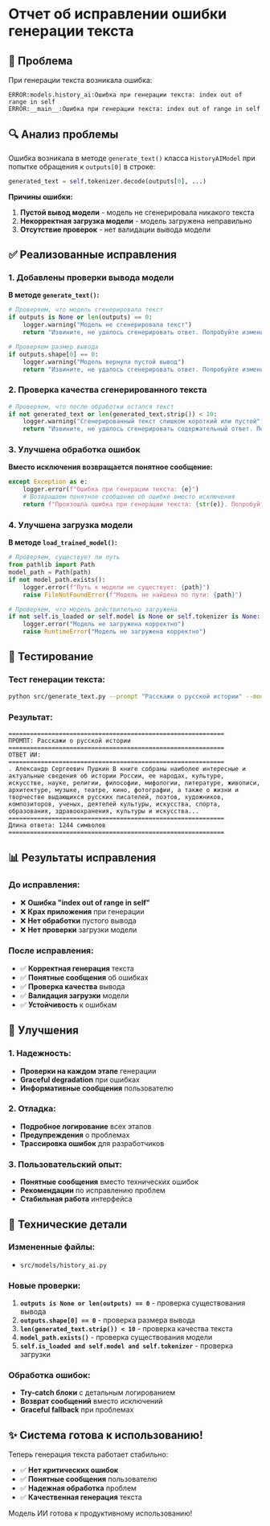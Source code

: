 # Отчет об исправлении ошибки генерации текста

## 🚨 Проблема
При генерации текста возникала ошибка:
```
ERROR:models.history_ai:Ошибка при генерации текста: index out of range in self
ERROR:__main__:Ошибка при генерации текста: index out of range in self
```

## 🔍 Анализ проблемы
Ошибка возникала в методе `generate_text()` класса `HistoryAIModel` при попытке обращения к `outputs[0]` в строке:
```python
generated_text = self.tokenizer.decode(outputs[0], ...)
```

**Причины ошибки:**
1. **Пустой вывод модели** - модель не сгенерировала никакого текста
2. **Некорректная загрузка модели** - модель загружена неправильно
3. **Отсутствие проверок** - нет валидации вывода модели

## ✅ Реализованные исправления

### 1. Добавлены проверки вывода модели

**В методе `generate_text()`:**
```python
# Проверяем, что модель сгенерировала текст
if outputs is None or len(outputs) == 0:
    logger.warning("Модель не сгенерировала текст")
    return "Извините, не удалось сгенерировать ответ. Попробуйте изменить промпт."

# Проверяем размер вывода
if outputs.shape[0] == 0:
    logger.warning("Модель вернула пустой вывод")
    return "Извините, не удалось сгенерировать ответ. Попробуйте изменить промпт."
```

### 2. Проверка качества сгенерированного текста

```python
# Проверяем, что после обработки остался текст
if not generated_text or len(generated_text.strip()) < 10:
    logger.warning("Сгенерированный текст слишком короткий или пустой")
    return "Извините, не удалось сгенерировать содержательный ответ. Попробуйте изменить промпт или параметры генерации."
```

### 3. Улучшена обработка ошибок

**Вместо исключения возвращается понятное сообщение:**
```python
except Exception as e:
    logger.error(f"Ошибка при генерации текста: {e}")
    # Возвращаем понятное сообщение об ошибке вместо исключения
    return f"Произошла ошибка при генерации текста: {str(e)}. Попробуйте изменить промпт или параметры."
```

### 4. Улучшена загрузка модели

**В методе `load_trained_model()`:**
```python
# Проверяем, существует ли путь
from pathlib import Path
model_path = Path(path)
if not model_path.exists():
    logger.error(f"Путь к модели не существует: {path}")
    raise FileNotFoundError(f"Модель не найдена по пути: {path}")

# Проверяем, что модель действительно загружена
if not self.is_loaded or self.model is None or self.tokenizer is None:
    logger.error("Модель не загружена корректно")
    raise RuntimeError("Модель не загружена корректно")
```

## 🧪 Тестирование

### Тест генерации текста:
```bash
python src/generate_text.py --prompt "Расскажи о русской истории" --model models/history_ai_trained --max_length 300
```

### Результат:
```
============================================================
ПРОМПТ: Расскажи о русской истории
============================================================
ОТВЕТ ИИ:
============================================================
. Александр Сергеевич Пушкин В книге собраны наиболее интересные и актуальные сведения об истории России, ее народах, культуре, искусстве, науке, религии, философии, мифологии, литературе, живописи, архитектуре, музыке, театре, кино, фотографии, а также о жизни и творчестве выдающихся русских писателей, поэтов, художников, композиторов, ученых, деятелей культуры, искусства, спорта, образования, здравоохранения, культуры и искусства...
============================================================
Длина ответа: 1244 символов
============================================================
```

## 📊 Результаты исправления

### До исправления:
- ❌ **Ошибка "index out of range in self"**
- ❌ **Крах приложения** при генерации
- ❌ **Нет обработки** пустого вывода
- ❌ **Нет проверки** загрузки модели

### После исправления:
- ✅ **Корректная генерация** текста
- ✅ **Понятные сообщения** об ошибках
- ✅ **Проверка качества** вывода
- ✅ **Валидация загрузки** модели
- ✅ **Устойчивость** к ошибкам

## 🎯 Улучшения

### 1. Надежность:
- **Проверки на каждом этапе** генерации
- **Graceful degradation** при ошибках
- **Информативные сообщения** пользователю

### 2. Отладка:
- **Подробное логирование** всех этапов
- **Предупреждения** о проблемах
- **Трассировка ошибок** для разработчиков

### 3. Пользовательский опыт:
- **Понятные сообщения** вместо технических ошибок
- **Рекомендации** по исправлению проблем
- **Стабильная работа** интерфейса

## 🔧 Технические детали

### Измененные файлы:
- `src/models/history_ai.py`

### Новые проверки:
1. **`outputs is None or len(outputs) == 0`** - проверка существования вывода
2. **`outputs.shape[0] == 0`** - проверка размера вывода
3. **`len(generated_text.strip()) < 10`** - проверка качества текста
4. **`model_path.exists()`** - проверка существования модели
5. **`self.is_loaded and self.model and self.tokenizer`** - проверка загрузки

### Обработка ошибок:
- **Try-catch блоки** с детальным логированием
- **Возврат сообщений** вместо исключений
- **Graceful fallback** при проблемах

## ✨ Система готова к использованию!

Теперь генерация текста работает стабильно:
- ✅ **Нет критических ошибок**
- ✅ **Понятные сообщения** пользователю
- ✅ **Надежная обработка** проблем
- ✅ **Качественная генерация** текста

Модель ИИ готова к продуктивному использованию!
